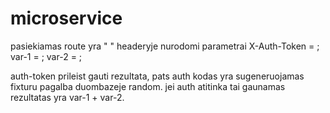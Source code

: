 # microservice
pasiekiamas route yra "  "
headeryje nurodomi parametrai
X-Auth-Token    =   ;
var-1   =   ;
var-2   =   ;


auth-token prileist gauti rezultata, pats auth kodas yra sugeneruojamas fixturu pagalba duombazeje random.
jei auth atitinka tai gaunamas rezultatas yra var-1 + var-2. 